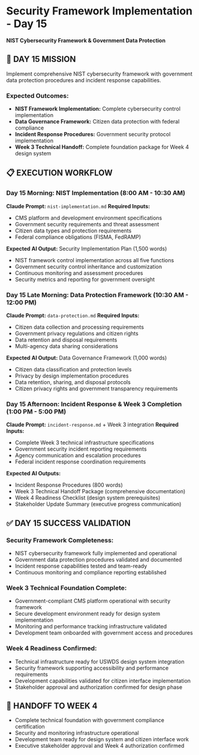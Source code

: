 # Security Framework Implementation - Day 15
**NIST Cybersecurity Framework & Government Data Protection**

## 🎯 **DAY 15 MISSION**

Implement comprehensive NIST cybersecurity framework with government data protection procedures and incident response capabilities.

### **Expected Outcomes:**
- **NIST Framework Implementation:** Complete cybersecurity control implementation
- **Data Governance Framework:** Citizen data protection with federal compliance
- **Incident Response Procedures:** Government security protocol implementation
- **Week 3 Technical Handoff:** Complete foundation package for Week 4 design system

## 📋 **EXECUTION WORKFLOW**

### **Day 15 Morning: NIST Implementation (8:00 AM - 10:30 AM)**
**Claude Prompt:** `nist-implementation.md`
**Required Inputs:**
- CMS platform and development environment specifications
- Government security requirements and threat assessment
- Citizen data types and protection requirements
- Federal compliance obligations (FISMA, FedRAMP)

**Expected AI Output:** Security Implementation Plan (1,500 words)
- NIST framework control implementation across all five functions
- Government security control inheritance and customization
- Continuous monitoring and assessment procedures
- Security metrics and reporting for government oversight

### **Day 15 Late Morning: Data Protection Framework (10:30 AM - 12:00 PM)**
**Claude Prompt:** `data-protection.md`
**Required Inputs:**
- Citizen data collection and processing requirements
- Government privacy regulations and citizen rights
- Data retention and disposal requirements
- Multi-agency data sharing considerations

**Expected AI Output:** Data Governance Framework (1,000 words)
- Citizen data classification and protection levels
- Privacy by design implementation procedures
- Data retention, sharing, and disposal protocols
- Citizen privacy rights and government transparency requirements

### **Day 15 Afternoon: Incident Response & Week 3 Completion (1:00 PM - 5:00 PM)**
**Claude Prompt:** `incident-response.md` + Week 3 integration
**Required Inputs:**
- Complete Week 3 technical infrastructure specifications
- Government security incident reporting requirements
- Agency communication and escalation procedures
- Federal incident response coordination requirements

**Expected AI Outputs:**
- Incident Response Procedures (800 words)
- Week 3 Technical Handoff Package (comprehensive documentation)
- Week 4 Readiness Checklist (design system prerequisites)
- Stakeholder Update Summary (executive progress communication)

## ✅ **DAY 15 SUCCESS VALIDATION**

### **Security Framework Completeness:**
- NIST cybersecurity framework fully implemented and operational
- Government data protection procedures validated and documented
- Incident response capabilities tested and team-ready
- Continuous monitoring and compliance reporting established

### **Week 3 Technical Foundation Complete:**
- Government-compliant CMS platform operational with security framework
- Secure development environment ready for design system implementation
- Monitoring and performance tracking infrastructure validated
- Development team onboarded with government access and procedures

### **Week 4 Readiness Confirmed:**
- Technical infrastructure ready for USWDS design system integration
- Security framework supporting accessibility and performance requirements
- Development capabilities validated for citizen interface implementation
- Stakeholder approval and authorization confirmed for design phase

## 🔄 **HANDOFF TO WEEK 4**
- Complete technical foundation with government compliance certification
- Security and monitoring infrastructure operational
- Development team ready for design system and citizen interface work
- Executive stakeholder approval and Week 4 authorization confirmed
